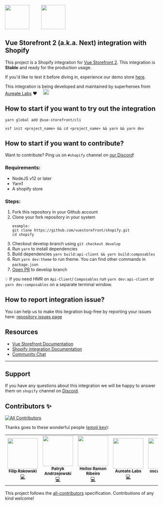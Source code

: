 <img src="https://user-images.githubusercontent.com/65275444/127496837-4c966e30-ac60-4d8f-9c7b-a653547c3cb0.png" height="80px" />&nbsp;&nbsp;&nbsp;&nbsp;&nbsp;&nbsp;&nbsp;&nbsp;&nbsp;&nbsp;<img src="https://user-images.githubusercontent.com/65275444/127500448-04462002-9e92-4e02-9935-15fa2291d1b3.png" height="80px" />




## Vue Storefront 2 (a.k.a. Next) integration with Shopify

This project is a Shopify integration for [Vue Storefront 2](https://github.com/vuestorefront/vue-storefront/). This integration is **Stable** and ready for the production usage.

If you'd like to test it before diving in, experience our demo store [here](https://shopify-pwa-beta.aureatelabs.com). 

This integration is being developed and maintained by superheroes from [Aureate Labs](https://aureatelabs.com/) ❤️ &nbsp;&nbsp;&nbsp;&nbsp;<img src="https://user-images.githubusercontent.com/65275444/127497312-89dd3405-2c7b-49e9-a2ef-a8df5fad9ba2.png" height="20px" />





## How to start if you want to try out the integration

```
yarn global add @vue-storefront/cli
```
```
vsf init <project_name> && cd <project_name> && yarn && yarn dev
```

## How to start if you want to contribute?

Want to contribute? Ping us on `#shopify` channel on [our Discord](https://discord.vuestorefront.io)!

### Requirements:
- NodeJS v12 or later
- Yarn1
- A shopify store

### Steps:
1. Fork this repository in your Github account
2. Clone your fork repository in your system
    ```
    example:
    git clone https://github.com/vuestorefront/shopify.git
    cd shopify
    ```
3. Checkout develop branch using `git checkout develop`
4. Run `yarn` to install dependencies
5. Build dependencies `yarn build:api-client && yarn build:composables`
6. Run `yarn dev:theme` to run theme. You can find other commands in `package.json`
7. [Open PR](https://docs.github.com/en/github/collaborating-with-pull-requests/proposing-changes-to-your-work-with-pull-requests/creating-a-pull-request) to develop branch

💡 If you need HMR on ```Api-Client```/ ```Composables``` run `yarn dev:api-client` or `yarn dev:composables` on a separate terminal window.

## How to report integration issue?
You can help us to make this itegration bug-free by reporting your issues here: [repository issues page](https://github.com/vuestorefront/shopify/issues)

## Resources

- [Vue Storefront Documentation](https://docs.vuestorefront.io/v2/)
- [Shopify integration Documentation](https://docs.vuestorefront.io/v2/shopify)
- [Community Chat](https://discord.vuestorefront.io)
------
## Support

If you have any questions about this integration we will be happy to answer them on  `shopify` channel on [Discord](http://discord.vuestorefront.io).

## Contributors ✨ <!-- ALL-CONTRIBUTORS-BADGE:START - Do not remove or modify this section -->
[![All Contributors](https://img.shields.io/badge/all_contributors-7-green.svg?style=flat-square)](#contributors-)
<!-- ALL-CONTRIBUTORS-BADGE:END -->

Thanks goes to these wonderful people ([emoji key](https://allcontributors.org/docs/en/emoji-key)):

<!-- ALL-CONTRIBUTORS-LIST:START - Do not remove or modify this section -->
<!-- prettier-ignore-start -->
<!-- markdownlint-disable -->
<table>
  <tr>
    <td align="center"><a href="https://rakowski.dev/"><img src="https://avatars.githubusercontent.com/u/15185752?v=4?s=100" width="100px;" alt=""/><br /><sub><b>Filip Rakowski</b></sub></a><br /><a href="https://github.com/filrak" title="Code">💻</a></td><td align="center"><a href="#"><img src="https://avatars.githubusercontent.com/u/7943292?v=4" width="100px;" alt=""/><br /><sub><b>Patryk Andrzejewski</b></sub></a><br /><a href="https://github.com/andrzejewsky" title="Code">💻</a></td><td align="center"><a href="https://heitor.co"><img src="https://avatars.githubusercontent.com/u/1626923?v=4?s=100" width="100px;" alt=""/><br /><sub><b>Heitor Ramon Ribeiro</b></sub></a><br /><a href="https://github.com/bloodf" title="Code">💻</a></td><td align="center"><a href="https://aureatelabs.com/"><img src="https://avatars.githubusercontent.com/u/65275444?v=4" width="100px;" alt=""/><br /><sub><b>Aureate Labs</b></sub></a><br /><a href="https://github.com/aureate-labs-team" title="Code">💻</a></td><td align="center"><a href="https://bareblends.com.au"><img src="https://avatars.githubusercontent.com/u/24467529?s=64&v=4" width="100px;" alt=""/><br /><sub><b>oscarmanderj</b></sub></a><br /><a href="https://github.com/oscarmanderj" title="Code">💻</a></td><td align="center"><a href="https://hoshinotsuyoshi.com"><img src="https://avatars.githubusercontent.com/u/1394049?v=4" width="100px;" alt=""/><br /><sub><b>hoshino tsuyoshi</b></sub></a><br /><a href="https://github.com/hoshinotsuyoshi" title="Code">💻</a></td><td align="center"><a href="#"><img src="https://avatars.githubusercontent.com/u/4693818?v=4" width="100px;" alt=""/><br /><sub><b>Michael Westbay</b></sub></a><br /><a href="https://github.com/westbaystars" title="Code">💻</a></td>
  </tr>
</table>

<!-- markdownlint-restore -->
<!-- prettier-ignore-end -->

<!-- ALL-CONTRIBUTORS-LIST:END -->

This project follows the [all-contributors](https://github.com/all-contributors/all-contributors) specification. Contributions of any kind welcome!
